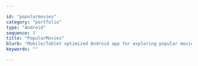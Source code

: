 ```yaml
---

id: "popularmovies"
category: "portfolio"
type: "Android"
sequence: 3
title: "PopularMovies"
blurb: "Mobile/Tablet optimized Android app for exploring popular movies archived in themoviedb.com"
keywords: ""

---
```


